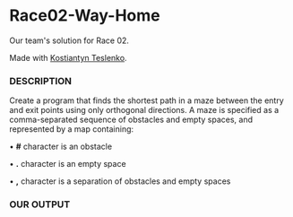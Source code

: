 # Race02-Way-Home

Our team's solution for Race 02.

Made with [Kostiantyn Teslenko](https://github.com/kteslenko).

### DESCRIPTION

Create a program that finds the shortest path in a maze between the entry and exit points using only orthogonal directions. A maze is specified as a comma-separated sequence of obstacles and empty spaces, and represented by a map containing:

• **#**  character is an obstacle

• **.**  character is an empty space

• **,**  character is a separation of obstacles and empty spaces

### OUR OUTPUT

